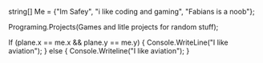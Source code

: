 string[] Me = {"Im Safey", "i like coding and gaming", "Fabians is a noob"};

Programing.Projects(Games and litle projects for random stuff);

If (plane.x == me.x && plane.y == me.y) {
   Console.WriteLine("I like aviation");
} else { Console.Writeline("I like aviation"); }

<!---
Safeyyyy/Safeyyyy is a ✨ special ✨ repository because its `README.md` (this file) appears on your GitHub profile.
You can click the Preview link to take a look at your changes.
--->
